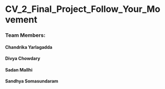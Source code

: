 # CV_2_Final_Project_Follow_Your_Movement

### Team Members:
#### Chandrika Yarlagadda
#### Divya Chowdary
#### Sadan Mallhi
#### Sandhya Somasundaram
